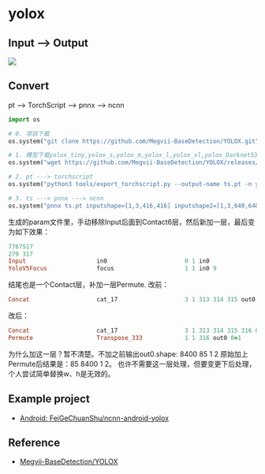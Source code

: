 # yolox

## Input --> Output

![](https://github.com/Megvii-BaseDetection/YOLOX/raw/main/assets/git_fig.png)

## Convert 

pt --> TorchScript --> pnnx  --> ncnn

```python
import os

# 0. 项目下载
os.system("git clone https://github.com/Megvii-BaseDetection/YOLOX.git")

# 1. 模型下载yolox_tiny,yolox_s,yolox_m,yolox_l,yolox_xl,yolox_Darknet53
os.system("wget https://github.com/Megvii-BaseDetection/YOLOX/releases/download/0.1.1rc0/yolox_nano.pth -O yolox_nano.pth")

# 2. pt ---> torchscript
os.system("python3 tools/export_torchscript.py --output-name ts.pt -n yolox-nano -c yolox_nano.pth")

# 3. ts ---> pnnx ---> ncnn
os.system("pnnx ts.pt inputshape=[1,3,416,416] inputshape2=[1,3,640,640]")  # nano 和tiny输入尺寸为416*416.其余为640*640.
```
生成的param文件里，手动移除Input后面到Contact6层，然后新加一层，最后变为如下效果：
```ruby
7767517
279 317
Input                    in0                      0 1 in0
YoloV5Focus              focus                    1 1 in0 9
```
结尾也是一个Contact层，补加一层Permute.
改前：
```ruby
Concat                   cat_17                   3 1 313 314 315 out0 0=1
```
改后：
```ruby
Concat                   cat_17                   3 1 313 314 315 316 0=1
Permute                  Transpose_333            1 1 316 out0 0=1
```
为什么加这一层？暂不清楚。不加之前输出out0.shape: 8400 85 1 2 原始加上Permute后结果是：85 8400 1 2。
也许不需要这一层处理，但要变更下后处理，个人尝试简单替换w、h是无效的。

## Example project

- [Android: FeiGeChuanShu/ncnn-android-yolox](https://github.com/FeiGeChuanShu/ncnn-android-yolox)
  
## Reference

- [Megvii-BaseDetection/YOLOX](https://github.com/Megvii-BaseDetection/YOLOX)


